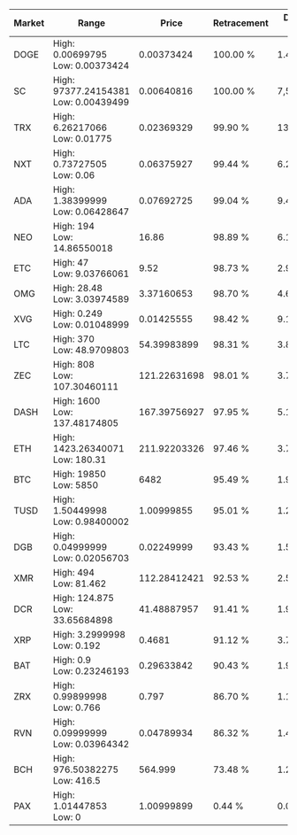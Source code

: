 | Market | Range | Price| Retracement | Doubles to 50% |
| --- | --- | --- | --- | --- |
| DOGE | High: 0.00699795<br />Low: 0.00373424 | 0.00373424 | 100.00 % | 1.44 |
| SC | High: 97377.24154381<br />Low: 0.00439499 | 0.00640816 | 100.00 % | 7,597,910.00 |
| TRX | High: 6.26217066<br />Low: 0.01775 | 0.02369329 | 99.90 % | 132.53 |
| NXT | High: 0.73727505<br />Low: 0.06 | 0.06375927 | 99.44 % | 6.25 |
| ADA | High: 1.38399999<br />Low: 0.06428647 | 0.07692725 | 99.04 % | 9.41 |
| NEO | High: 194<br />Low: 14.86550018 | 16.86 | 98.89 % | 6.19 |
| ETC | High: 47<br />Low: 9.03766061 | 9.52 | 98.73 % | 2.94 |
| OMG | High: 28.48<br />Low: 3.03974589 | 3.37160653 | 98.70 % | 4.67 |
| XVG | High: 0.249<br />Low: 0.01048999 | 0.01425555 | 98.42 % | 9.10 |
| LTC | High: 370<br />Low: 48.9709803 | 54.39983899 | 98.31 % | 3.85 |
| ZEC | High: 808<br />Low: 107.30460111 | 121.22631698 | 98.01 % | 3.78 |
| DASH | High: 1600<br />Low: 137.48174805 | 167.39756927 | 97.95 % | 5.19 |
| ETH | High: 1423.26340071<br />Low: 180.31 | 211.92203326 | 97.46 % | 3.78 |
| BTC | High: 19850<br />Low: 5850 | 6482 | 95.49 % | 1.98 |
| TUSD | High: 1.50449998<br />Low: 0.98400002 | 1.00999855 | 95.01 % | 1.23 |
| DGB | High: 0.04999999<br />Low: 0.02056703 | 0.02249999 | 93.43 % | 1.57 |
| XMR | High: 494<br />Low: 81.462 | 112.28412421 | 92.53 % | 2.56 |
| DCR | High: 124.875<br />Low: 33.65684898 | 41.48887957 | 91.41 % | 1.91 |
| XRP | High: 3.2999998<br />Low: 0.192 | 0.4681 | 91.12 % | 3.73 |
| BAT | High: 0.9<br />Low: 0.23246193 | 0.29633842 | 90.43 % | 1.91 |
| ZRX | High: 0.99899998<br />Low: 0.766 | 0.797 | 86.70 % | 1.11 |
| RVN | High: 0.09999999<br />Low: 0.03964342 | 0.04789934 | 86.32 % | 1.46 |
| BCH | High: 976.50382275<br />Low: 416.5 | 564.999 | 73.48 % | 1.23 |
| PAX | High: 1.01447853<br />Low: 0 | 1.00999899 | 0.44 % | 0.00 |

